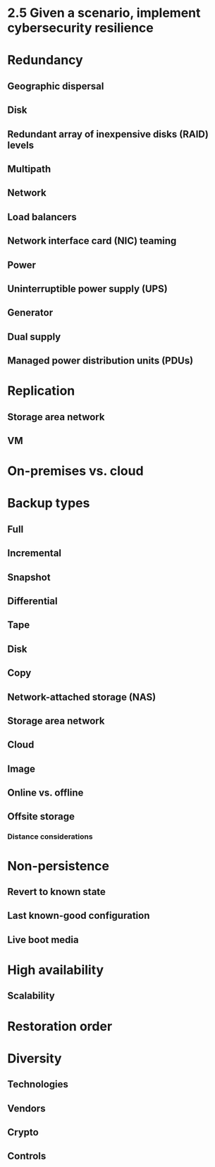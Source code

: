 # 2.5 Given a scenario, implement cybersecurity resilience

# Redundancy

## Geographic dispersal

## Disk

## Redundant array of inexpensive disks (RAID) levels

## Multipath

## Network

## Load balancers

## Network interface card (NIC) teaming

## Power

## Uninterruptible power supply (UPS)

## Generator

## Dual supply

## Managed power distribution units (PDUs)

# Replication
    
## Storage area network

## VM

# On-premises vs. cloud

# Backup types
    
## Full

## Incremental

## Snapshot

## Differential

## Tape

## Disk

## Copy

## Network-attached storage (NAS)

## Storage area network

## Cloud

## Image

## Online vs. offline

## Offsite storage

### Distance considerations

# Non-persistence
    
## Revert to known state

## Last known-good configuration

## Live boot media

# High availability

## Scalability

# Restoration order

# Diversity
    
## Technologies

## Vendors

## Crypto

## Controls